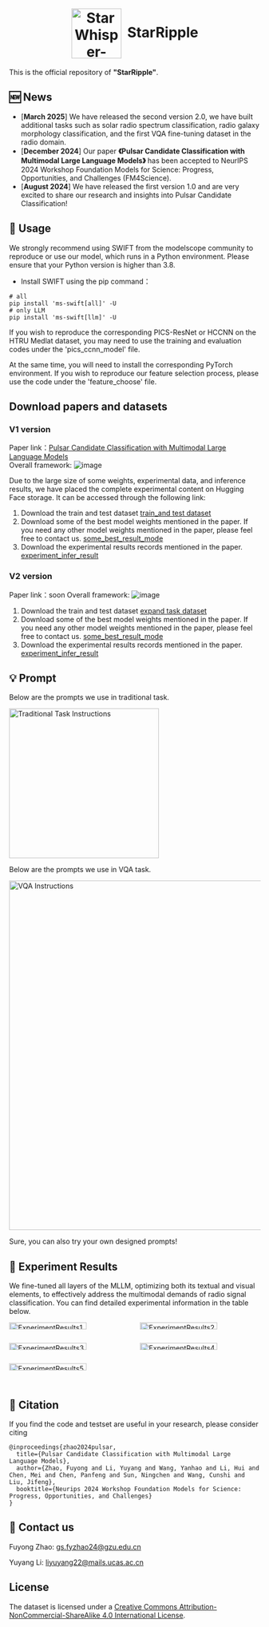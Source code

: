 <h1 align="center"> <img src="https://github.com/ACMISLab/StarWhisper-Pulsar/blob/main/images/StarRipple.png" alt="StarWhisper-Pulsar Logo" style="width: 100px; height: auto; vertical-align: middle; margin-right: 5px;"> StarRipple </h1>

This is the official repository of **"StarRipple"**.

## 🆕 News
- \[**March 2025**\] We have released the second version 2.0, we have built additional tasks such as solar radio spectrum classification, radio galaxy morphology classification, and the first VQA fine-tuning dataset in the radio domain.
- \[**December 2024**\] Our paper **《Pulsar Candidate Classification with Multimodal Large Language Models》** has been accepted to NeurIPS 2024 Workshop Foundation Models for Science: Progress, Opportunities, and Challenges (FM4Science).
- \[**August 2024**\] We have released the first version 1.0 and are very excited to share our research and insights into Pulsar Candidate Classification!

## 🚀 Usage
We strongly recommend using SWIFT from the modelscope community to reproduce or use our model, which runs in a Python environment. Please ensure that your Python version is higher than 3.8.

- Install SWIFT using the pip command：

```shell
# all
pip install 'ms-swift[all]' -U
# only LLM
pip install 'ms-swift[llm]' -U
```

If you wish to reproduce the corresponding PICS-ResNet or HCCNN on the HTRU Medlat dataset, you may need to use the training and evaluation codes under the 'pics_ccnn_model' file. 

At the same time, you will need to install the corresponding PyTorch environment. If you wish to reproduce our feature selection process, please use the code under the 'feature_choose' file.

## Download papers and datasets
### V1 version
Paper link：[Pulsar Candidate Classification with Multimodal Large Language Models](https://openreview.net/pdf?id=8SKgWpZiDL)<br>
Overall framework:
![image](https://github.com/ACMISLab/StarWhisper-Pulsar/blob/main/images/framework.png)

Due to the large size of some weights, experimental data, and inference results, we have placed the complete experimental content on Hugging Face storage. It can be accessed through the following link:
1) Download the train and test dataset [train_and test dataset](https://huggingface.co/zfy1041264242/StarWhisper-Pulsar/tree/main/train_test_data)<br>
2) Download some of the best model weights mentioned in the paper. If you need any other model weights mentioned in the paper, please feel free to contact us. [some_best_result_mode](https://huggingface.co/zfy1041264242/StarWhisper-Pulsar/tree/main/some_best_result_mode)<br>
3) Download the experimental results records mentioned in the paper. [experiment_infer_result](https://huggingface.co/zfy1041264242/StarWhisper-Pulsar/tree/main/experiment_infer_result)<br>

### V2 version
Paper link：soon
Overall framework:
![image](https://github.com/ACMISLab/StarWhisper-Pulsar/blob/main/images/framework_v2.png)
1) Download the train and test dataset [expand task dataset](https://pan.baidu.com/s/1KjD38mpLVhXfck9U4VslBA?pwd=q7n1)<br>
2) Download some of the best model weights mentioned in the paper. If you need any other model weights mentioned in the paper, please feel free to contact us. [some_best_result_mode](https://pan.baidu.com/s/1R4q4mV8KPgBMp_Ileu5M1w?pwd=ghdr)<br>
3) Download the experimental results records mentioned in the paper. [experiment_infer_result](https://pan.baidu.com/s/1R4q4mV8KPgBMp_Ileu5M1w?pwd=ghdr)<br>


## 💡 Prompt
Below are the prompts we use in traditional task.

<img src="https://github.com/ACMISLab/StarWhisper-Pulsar/blob/main/images/tra_instructions.png" alt="Traditional Task Instructions" style="width: 300px; height: auto; vertical-align: middle; margin-right: 5px;">

Below are the prompts we use in VQA task.

<img src="https://github.com/ACMISLab/StarWhisper-Pulsar/blob/main/images/vqa_instructions.png" alt="VQA Instructions" style="width: 700px; height: auto; vertical-align: middle; margin-right: 5px;">

Sure, you can also try your own designed prompts!

##  📖 Experiment Results
We fine-tuned all layers of the MLLM, optimizing both its textual and visual elements, to effectively address the multimodal demands of radio signal classification.  You can find detailed experimental information in the table below.

<div style="display: flex; flex-wrap: wrap; justify-content: space-between;">
    <div style="flex: 0 0 48%; margin-bottom: 20px;">
        <img src="https://github.com/ACMISLab/StarWhisper-Pulsar/blob/main/images/ExperimentResults1.png" alt="ExperimentResults1" style="width: 80%; height: auto;">
    </div>
    <div style="flex: 0 0 48%; margin-bottom: 20px;">
        <img src="https://github.com/ACMISLab/StarWhisper-Pulsar/blob/main/images/ExperimentResults2.png" alt="ExperimentResults2" style="width: 80%; height: auto;">
    </div>
    <div style="flex: 0 0 48%; margin-bottom: 20px;">
        <img src="https://github.com/ACMISLab/StarWhisper-Pulsar/blob/main/images/ExperimentResults3.jpeg" alt="ExperimentResults3" style="width: 80%; height: auto;">
    </div>
    <div style="flex: 0 0 48%; margin-bottom: 20px;">
        <img src="https://github.com/ACMISLab/StarWhisper-Pulsar/blob/main/images/ExperimentResults4.jpeg" alt="ExperimentResults4" style="width: 80%; height: auto;">
    </div>
    <div style="flex: 0 0 48%; margin-bottom: 20px;">
        <img src="https://github.com/ACMISLab/StarWhisper-Pulsar/blob/main/images/ExperimentResults5.jpeg" alt="ExperimentResults5" style="width: 80%; height: auto;">
    </div>
</div>


## 🤗 Citation
If you find the code and testset are useful in your research, please consider citing
```
@inproceedings{zhao2024pulsar,
  title={Pulsar Candidate Classification with Multimodal Large Language Models},
  author={Zhao, Fuyong and Li, Yuyang and Wang, Yanhao and Li, Hui and Chen, Mei and Chen, Panfeng and Sun, Ningchen and Wang, Cunshi and Liu, Jifeng},
  booktitle={Neurips 2024 Workshop Foundation Models for Science: Progress, Opportunities, and Challenges}
}
```
## 🤗 Contact us
Fuyong Zhao: gs.fyzhao24@gzu.edu.cn

Yuyang Li: liyuyang22@mails.ucas.ac.cn

## License
The dataset is licensed under a [Creative Commons Attribution-NonCommercial-ShareAlike 4.0 International License](http://creativecommons.org/licenses/by-nc-sa/4.0/).

